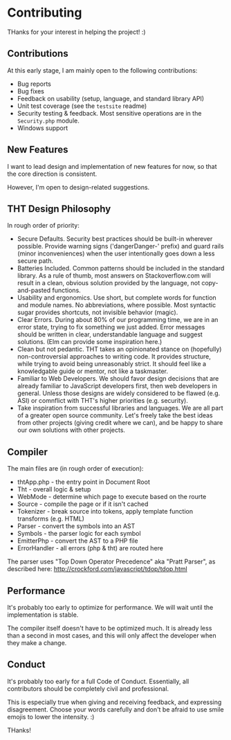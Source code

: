 # Contributing

THanks for your interest in helping the project! :)

## Contributions

At this early stage, I am mainly open to the following contributions:
- Bug reports
- Bug fixes
- Feedback on usability (setup, language, and standard library API)
- Unit test coverage (see the `testsite` readme)
- Security testing & feedback. Most sensitive operations are in the `Security.php` module.
- Windows support

## New Features
I want to lead design and implementation of new features for now, so that the core direction is consistent.

However, I'm open to design-related suggestions.

## THT Design Philosophy

In rough order of priority:

- Secure Defaults. Security best practices should be built-in wherever possible.  Provide warning signs ('dangerDanger-' prefix) and guard rails (minor inconveniences) when the user intentionally goes down a less secure path.
- Batteries Included. Common patterns should be included in the standard library.  As a rule of thumb, most answers on Stackoverflow.com will result in a clean, obvious solution provided by the language, not copy-and-pasted functions.
- Usability and ergonomics.  Use short, but complete words for function and module names. No abbreviations, where possible.  Most syntactic sugar provides shortcuts, not invisible behavior (magic).
- Clear Errors.  During about 80% of our programming time, we are in an error state, trying to fix something we just added. Error messages should be written in clear, understandable language and suggest solutions. (Elm can provide some inspiration here.)
- Clean but not pedantic.  THT takes an opinionated stance on (hopefully) non-controversial approaches to writing code.  It provides structure, while trying to avoid being unreasonably strict.  It should feel like a knowledgable guide or mentor, not like a taskmaster.
- Familiar to Web Developers.  We should favor design decisions that are already familiar to JavaScript developers first, then web developers in general.  Unless those designs are widely considered to be flawed (e.g. ASI) or comnflict with THT's higher priorities (e.g. security).
- Take inspiration from successful libraries and languages.  We are all part of a greater open source community.  Let's freely take the best ideas from other projects (giving credit where we can), and be happy to share our own solutions with other projects.


## Compiler

The main files are (in rough order of execution):

- thtApp.php - the entry point in Document Root
- Tht - overall logic & setup
- WebMode - determine which page to execute based on the rourte
- Source - compile the page or if it isn't cached
- Tokenizer - break source into tokens, apply template function transforms (e.g. HTML)
- Parser - convert the symbols into an AST
- Symbols - the parser logic for each symbol
- EmitterPhp - convert the AST to a PHP file
- ErrorHandler - all errors (php & tht) are routed here


The parser uses "Top Down Operator Precedence" aka "Pratt Parser", as described here:
http://crockford.com/javascript/tdop/tdop.html


## Performance
It's probably too early to optimize for performance.  We will wait until the implementation is stable.

The compiler itself doesn't have to be optimized much.  It is already less than a second in most cases, and this will only affect the developer when they make a change.

## Conduct
It's probably too early for a full Code of Conduct.  Essentially, all contributors should be completely civil and professional.

This is especially true when giving and receiving feedback, and expressing disagreement.  Choose your words carefully and don't be afraid to use smile emojis to lower the intensity. :)

THanks!
